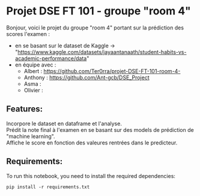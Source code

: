 # **Projet DSE FT 101 - groupe "room 4"**
Bonjour, voici le projet du groupe "room 4" portant sur la prédiction des scores l'examen :

* en se basant sur le dataset de Kaggle -> "https://www.kaggle.com/datasets/jayaantanaath/student-habits-vs-academic-performance/data"  
* en équipe avec :  
  - Albert : https://github.com/Ter0rra/projet-DSE-FT-101-room-4-  
  - Anthony : https://github.com/Ant-gcb/DSE_Project  
  - Asma :  
  - Olivier :    

## **Features:**  
Incorpore le dataset en dataframe et l'analyse.  
Prédit la note final à l'examen en se basant sur des models de prédiction de "machine learning".  
Affiche le score en fonction des valeures rentrées dans le predicteur.  
## **Requirements:**  
To run this notebook, you need to install the required dependencies:  

`pip install -r requirements.txt ` 

